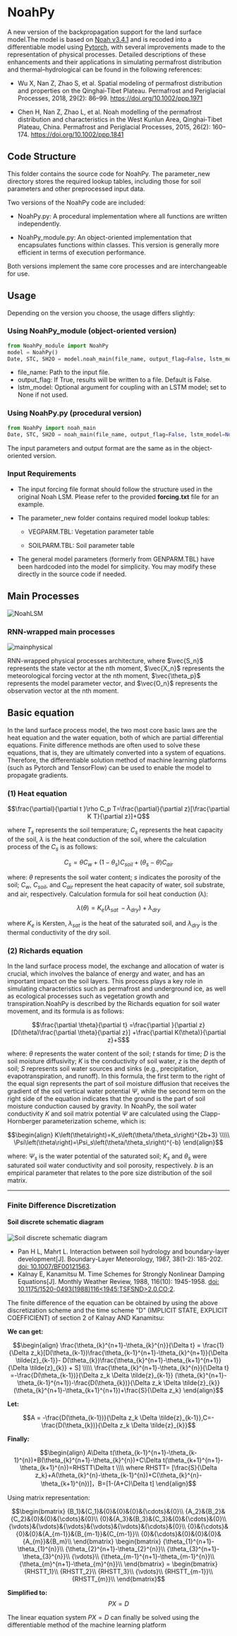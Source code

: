# NoahPy
A new version of the backpropagation support for the land surface model.The model is based on [Noah v3.4.1](https://ral.ucar.edu/model/unified-noah-lsm) and is recoded into a differentiable model using [Pytorch](https://pytorch.org/), with several improvements made to the representation of physical processes. Detailed descriptions of these enhancements and their applications in simulating permafrost distribution and thermal–hydrological can be found in the following references:

- Wu X, Nan Z, Zhao S, et al. Spatial modeling of permafrost distribution and properties on the Qinghai‐Tibet Plateau. Permafrost and Periglacial Processes, 2018, 29(2): 86–99. https://doi.org/10.1002/ppp.1971

- Chen H, Nan Z, Zhao L, et al. Noah modelling of the permafrost distribution and characteristics in the West Kunlun Area, Qinghai‐Tibet Plateau, China. Permafrost and Periglacial Processes, 2015, 26(2): 160–174. https://doi.org/10.1002/ppp.1841

## Code Structure

This folder contains the source code for NoahPy. The parameter_new directory stores the required lookup tables, including those for soil parameters and other preprocessed input data.

Two versions of the NoahPy code are included:

- NoahPy.py: A procedural implementation where all functions are written independently.

- NoahPy_module.py: An object-oriented implementation that encapsulates functions within classes. This version is generally more efficient in terms of execution performance.

Both versions implement the same core processes and are interchangeable for use.


## Usage
Depending on the version you choose, the usage differs slightly:
### Using NoahPy_module (object-oriented version)
```python
from NoahPy_module import NoahPy
model = NoahPy()
Date, STC, SH2O = model.noah_main(file_name, output_flag=False, lstm_model=None)
```
- file_name: Path to the input file.
- output_flag: If True, results will be written to a file. Default is False.
- lstm_model: Optional argument for coupling with an LSTM model; set to None if not used.

### Using NoahPy.py (procedural version)
```python
from NoahPy import noah_main
Date, STC, SH2O = noah_main(file_name, output_flag=False, lstm_model=None)
```
The input parameters and output format are the same as in the object-oriented version.

### Input Requirements
- The input forcing file format should follow the structure used in the original Noah LSM.
Please refer to the provided **forcing.txt** file for an example.

- The parameter_new folder contains required model lookup tables:

	- VEGPARM.TBL: Vegetation parameter table

	- SOILPARM.TBL: Soil parameter table

- The general model parameters (formerly from GENPARM.TBL) have been hardcoded into the model for simplicity.
You may modify these directly in the source code if needed.

## Main Processes

![NoahLSM](https://github.com/user-attachments/assets/2d062cde-37a6-49e0-ad69-8dd7b2564081)

### RNN-wrapped main processes

![mainphysical](https://github.com/user-attachments/assets/28c3c349-2c61-4391-9713-3312ad2aeb9a)

RNN-wrapped physical processes architecture, where $\vec{S_n}$ represents the state vector at the nth moment, $\vec{X_n}$ represents the meteorological forcing vector at the nth moment, $\vec{\theta_p}$ represents the model parameter vector, and $\vec{O_n}$ represents the observation vector at the nth moment.

## Basic equation

In the land surface process model, the two most core basic laws are the heat equation and the water equation, both of which are partial differential equations. Finite difference methods are often used to solve these equations, that is, they are ultimately converted into a system of equations. Therefore, the differentiable solution method of machine learning platforms (such as Pytorch and TensorFlow) can be used to enable the model to propagate gradients.

### (1) Heat equation
$$\frac{\partial}{\partial t }\rho C_p T=\frac{\partial}{\partial z}[\frac{\partial K T}{\partial z}]+Q$$

where $T_s$ represents the soil temperature; $C_s$ represents the heat capacity of the soil, $λ$ is the heat conduction of the soil, where the calculation process of the $C_s$ is as follows:
```math
C_s=\theta C_w+\left(1-\theta_s\right)C_{soil}+\left(\theta_s-\theta\right)C_{air}
```

where: $θ$ represents the soil water content; $s$ indicates the porosity of the soil; $C_{w}$, $C_{soil}$, and $C_{air}$ represent the heat capacity of water, soil substrate, and air, respectively.
Calculation formula for soil heat conduction (λ):
```math
\lambda\left(\theta\right)=K_e\left(\lambda_{sat\ }-\lambda_{dry}\right)+\lambda_{dry}
```

where $K_e$ is Kersten, $λ_{sat}$ is the heat of the saturated soil, and $λ_{dry}$ is the thermal conductivity of the dry soil.

### (2) Richards equation 
In the land surface process model, the exchange and allocation of water is crucial, which involves the balance of energy and water, and has an important impact on the soil layers. This process plays a key role in simulating characteristics such as permafrost and underground ice, as well as ecological processes such as vegetation growth and transpiration.NoahPy is described by the Richards equation for soil water movement, and its formula is as follows:
```math
\frac{\partial \theta}{\partial t} =\frac{\partial }{\partial z}[D(\theta)\frac{\partial \theta}{\partial z}] +\frac{\partial K(\theta)}{\partial z}+S
```
where: $θ$ represents the water content of the soil; $t$ stands for time; $D$ is the soil moisture diffusivity; $K$ is the conductivity of soil water, $z$ is the depth of soil; $S$ represents soil water sources and sinks (e.g., precipitation, evapotranspiration, and runoff). In this formula, the first term to the right of the equal sign represents the part of soil moisture diffusion that receives the gradient of the soil vertical water potential $Ψ$, while the second term on the right side of the equation indicates that the ground is the part of soil moisture conduction caused by gravity.
In NoahPy, the soil water conductivity $K$ and soil matrix potential $Ψ$ are calculated using the Clapp-Hornberger parameterization scheme, which is:
```math
\begin{align}
K\left(\theta\right)=K_s\left(\theta/\theta_s\right)^{2b+3} \\\\\
\Psi\left(\theta\right)=\Psi_s\left(\theta/\theta_s\right)^{-b}
\end{align}
```
where: $\Psi_s$ is the water potential of the saturated soil; $K_s$ and $\theta_s$ were saturated soil water conductivity and soil porosity, respectively. $b$ is an empirical parameter that relates to the pore size distribution of the soil matrix.

---
### Finite Difference Discretization

#### Soil discrete schematic diagram
![Soil discrete schematic diagram](https://github.com/user-attachments/assets/cfb240a1-f0d3-4923-8242-e5cc1b93b072)
- Pan H L, Mahrt L. Interaction between soil hydrology and boundary-layer development[J]. Boundary-Layer Meteorology, 1987, 38(1-2): 185-202. [doi: 10.1007/BF00121563](https://link.springer.com/article/10.1007/BF00121563).
- Kalnay E, Kanamitsu M. Time Schemes for Strongly Nonlinear Damping Equations[J]. Monthly Weather Review, 1988, 116(10): 1945-1958. [doi: 10.1175/1520-0493(1988)116<1945:TSFSND>2.0.CO;2](https://journals.ametsoc.org/view/journals/mwre/116/10/1520-0493_1988_116_1945_tsfsnd_2_0_co_2.xml).

The finite difference of the equation can be obtained by using the above discretization scheme and the time scheme "D" (IMPLICIT STATE, EXPLICIT COEFFICIENT)  of section  2 of Kalnay AND Kanamitsu:

**We can get:**

```math
\begin{align}
\frac{\theta_{k}^{n+1}-\theta_{k}^{n}}{\Delta t} = \frac{1}{\Delta z_k}[D(\theta_{k-1})\frac{\theta_{k-1}^{n+1}-\theta_{k}^{n+1}}{\Delta \tilde{z}_{k-1}}-  D(\theta_{k})\frac{\theta_{k}^{n+1}-\theta_{k+1}^{n+1}}{\Delta \tilde{z}_{k}} + S] \\\\\
\frac{\theta_{k}^{n+1}-\theta_{k}^{n}}{\Delta t} =-\frac{D(\theta_{k-1})}{\Delta z_k \Delta \tilde{z}_{k-1}} (\theta_{k}^{n+1}-\theta_{k-1}^{n+1})-\frac{D(\theta_{k})}{\Delta z_k \Delta \tilde{z}_{k}}(\theta_{k}^{n+1}-\theta_{k+1}^{n+1})+\frac{S}{\Delta z_k}
\end{align}
```

**Let:**
```math
A = -\frac{D(\theta_{k-1})}{\Delta z_k \Delta \tilde{z}_{k-1}},C=-\frac{D(\theta_{k})}{\Delta z_k \Delta \tilde{z}_{k}}
```
**Finally:**
```math
\begin{align}
A\Delta t(\theta_{k-1}^{n+1}-\theta_{k-1}^{n})+B(\theta_{k}^{n+1}-\theta_{k}^{n})+C\Delta t(\theta_{k+1}^{n+1}-\theta_{k+1}^{n})=RHSTT\Delta t \\\\
where RHSTT= [\frac{S}{\Delta z_k}+A(\theta_{k}^{n}-\theta_{k-1}^{n})+C(\theta_{k}^{n}-\theta_{k+1}^{n})]，B=[1-(A+C)\Delta t]
\end{align}
```
Using matrix representation:
```math
\begin{bmatrix}
{B_1}&{C_1}&{0}&{0}&{0}&{\cdots}&{0}\\
{A_2}&{B_2}&{C_2}&{0}&{0}&{\cdots}&{0}\\
{0}&{A_3}&{B_3}&{C_3}&{0}&{\cdots}&{0}\\
{\vdots}&{\vdots}&{\vdots}&{\vdots}&{\vdots}&{\cdots}&{0}\\
{0}&{\cdots}&{0}&{0}&{A_{m-1}}&{B_{m-1}}&{C_{m-1}}\\
{0}&{\cdots}&{0}&{0}&{0}&{A_{m}}&{B_m}\\
\end{bmatrix}
\begin{bmatrix}
{\theta_{1}^{n+1}-\theta_{1}^{n}}\\
{\theta_{2}^{n+1}-\theta_{2}^{n}}\\
{\theta_{3}^{n+1}-\theta_{3}^{n}}\\
{\vdots}\\
{\theta_{m-1}^{n+1}-\theta_{m-1}^{n}}\\
{\theta_{m}^{n+1}-\theta_{m}^{n}}\\
\end{bmatrix}
=
\begin{bmatrix}
{RHSTT_1}\\
{RHSTT_2}\\
{RHSTT_3}\\
{\vdots}\\
{RHSTT_{m-1}}\\
{RHSTT_{m}}\\
\end{bmatrix}
```

**Simplified to:**
$$PX=D$$

The linear equation system $PX=D$ can finally be solved using the differentiable method of the machine learning platform





